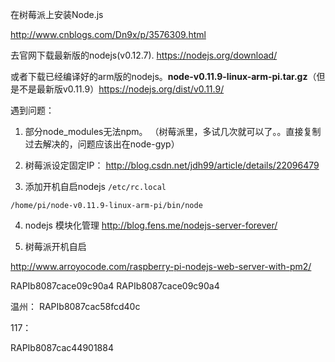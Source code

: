 在树莓派上安装Node.js

http://www.cnblogs.com/Dn9x/p/3576309.html

去官网下载最新版的nodejs(v0.12.7). <https://nodejs.org/download/>

 或者下载已经编译好的arm版的nodejs。**node-v0.11.9-linux-arm-pi.tar.gz**（但是不是最新版v0.11.9）<https://nodejs.org/dist/v0.11.9/>

 遇到问题：

 1. 部分node_modules无法npm。
 （树莓派里，多试几次就可以了。。直接复制过去解决的，问题应该出在node-gyp）
 2. 树莓派设定固定IP：
 <http://blog.csdn.net/jdh99/article/details/22096479>

 3. 添加开机自启nodejs
`/etc/rc.local`

 `/home/pi/node-v0.11.9-linux-arm-pi/bin/node`

 4. nodejs 模块化管理
 <http://blog.fens.me/nodejs-server-forever/>

 5. 树莓派开机自启

 <http://www.arroyocode.com/raspberry-pi-nodejs-web-server-with-pm2/>

 RAPIb8087cace09c90a4
 RAPIb8087cace09c90a4

 温州：
 RAPIb8087cac58fcd40c

 117：

RAPIb8087cac44901884

